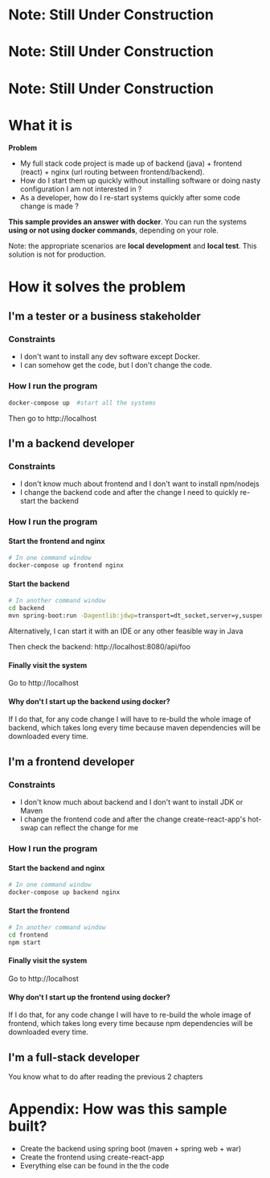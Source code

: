 # Note: Still Under Construction
# Note: Still Under Construction
# Note: Still Under Construction

# What it is

**Problem** 
* My full stack code project is made up of backend (java) + frontend (react) + nginx (url routing between frontend/backend).   
* How do I start them up quickly without installing software or doing nasty configuration I am not interested in ? 
* As a developer, how do I re-start systems quickly after some code change is made ?   

 
**This sample provides an answer with docker**. You can run the systems **using or not using docker commands**, depending on your role.

Note:  the appropriate scenarios are **local development** and **local test**.  This solution is not for production.

# How it solves the problem


## I'm a tester or a business stakeholder

### Constraints
* I don't want to install any dev software except Docker.  
* I can somehow get the code, but I don't change the code.


###  How I run the program
```bash
docker-compose up  #start all the systems
```

Then go to http://localhost 


## I'm a backend developer

### Constraints
* I don't know much about frontend and I don't want to install npm/nodejs  
* I change the backend code and after the change I need to quickly re-start the backend

### How I run the program

#### Start the frontend and nginx
```bash
# In one command window
docker-compose up frontend nginx 
```

####  Start the backend
```bash
# In another command window
cd backend 
mvn spring-boot:run -Dagentlib:jdwp=transport=dt_socket,server=y,suspend=n,address=8000
```

Alternatively, I can start it with an IDE or any other feasible way in Java

Then check the backend: http://localhost:8080/api/foo

####  Finally visit the system 

Go to http://localhost 

#### Why don't I start up the backend using docker?

If I do that, for any code change I will have to re-build the whole image of backend, which takes long every time because maven dependencies will be downloaded every time.   


## I'm a frontend developer

### Constraints
* I don't know much about backend and I don't want to install JDK or Maven
* I change the frontend code and after the change create-react-app's hot-swap can reflect the change for me

### How I run the program

#### Start the backend and nginx
```bash
# In one command window
docker-compose up backend nginx 
```

#### Start the frontend
```bash
# In another command window
cd frontend 
npm start
```

#### Finally visit the system 

Go to http://localhost 

#### Why don't I start up the frontend using docker?

If I do that, for any code change I will have to re-build the whole image of frontend, which takes long every time because npm dependencies will be downloaded every time.   


## I'm a full-stack developer
You know what to do after reading the previous 2 chapters


# Appendix: How was this sample built? 

* Create the backend using spring boot (maven + spring web + war) 
* Create the frontend using create-react-app
* Everything else can be found in the the code